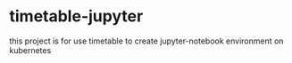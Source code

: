 # timetable-jupyter
this project is for use timetable to create jupyter-notebook environment on kubernetes
